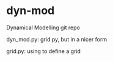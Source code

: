 # dyn-mod

Dynamical Modelling git repo

dyn_mod.py: grid.py, but in a nicer form

grid.py: using to define a grid
